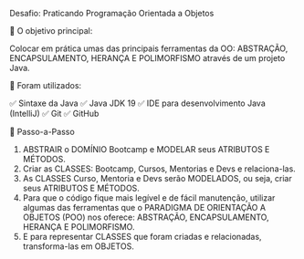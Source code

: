 Desafio: Praticando Programação Orientada a Objetos

💎 O objetivo principal:

Colocar em prática umas das principais ferramentas da OO: ABSTRAÇÃO, ENCAPSULAMENTO, HERANÇA E POLIMORFISMO através de um projeto Java.

🛑 Foram utilizados:

✅ Sintaxe da Java
✅ Java JDK 19
✅ IDE para desenvolvimento Java (IntelliJ)
✅ Git
✅ GitHub

👣 Passo-a-Passo
1. ABSTRAIR o DOMÍNIO Bootcamp e MODELAR seus ATRIBUTOS E MÉTODOS.
2. Criar as CLASSES: Bootcamp, Cursos, Mentorias e Devs e relaciona-las.
3. As CLASSES Curso, Mentoria e Devs serão MODELADOS, ou seja, criar seus ATRIBUTOS E MÉTODOS.
4. Para que o código fique mais legível e de fácil manutenção, utilizar algumas das ferramentas que o PARADIGMA DE ORIENTAÇÃO A OBJETOS (POO) nos oferece: ABSTRAÇÃO, ENCAPSULAMENTO, HERANÇA E POLIMORFISMO.
5. E para representar CLASSES que foram criadas e relacionadas, transforma-las em OBJETOS.